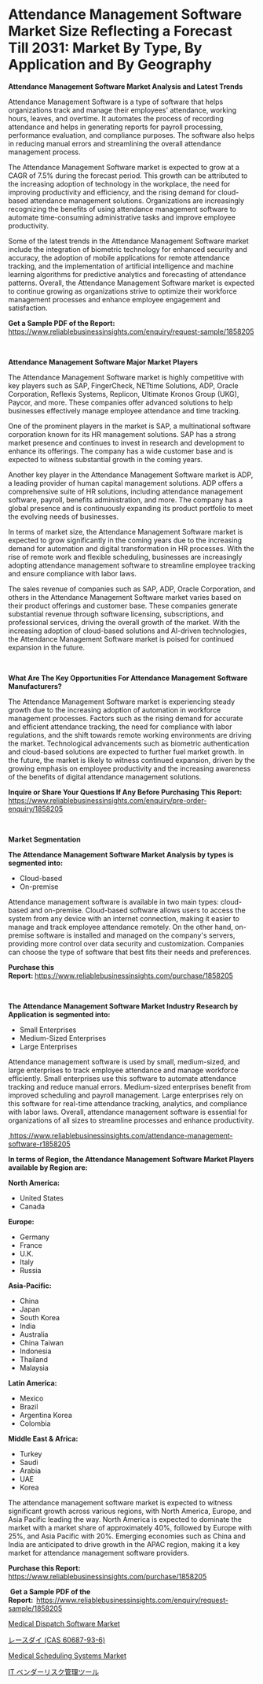 <p><h1>Attendance Management Software Market Size Reflecting a Forecast Till 2031: Market By Type, By Application and By Geography</h1></p><p><strong>Attendance Management Software Market Analysis and Latest Trends</strong></p>
<p><p>Attendance Management Software is a type of software that helps organizations track and manage their employees' attendance, working hours, leaves, and overtime. It automates the process of recording attendance and helps in generating reports for payroll processing, performance evaluation, and compliance purposes. The software also helps in reducing manual errors and streamlining the overall attendance management process.</p><p>The Attendance Management Software market is expected to grow at a CAGR of 7.5% during the forecast period. This growth can be attributed to the increasing adoption of technology in the workplace, the need for improving productivity and efficiency, and the rising demand for cloud-based attendance management solutions. Organizations are increasingly recognizing the benefits of using attendance management software to automate time-consuming administrative tasks and improve employee productivity.</p><p>Some of the latest trends in the Attendance Management Software market include the integration of biometric technology for enhanced security and accuracy, the adoption of mobile applications for remote attendance tracking, and the implementation of artificial intelligence and machine learning algorithms for predictive analytics and forecasting of attendance patterns. Overall, the Attendance Management Software market is expected to continue growing as organizations strive to optimize their workforce management processes and enhance employee engagement and satisfaction.</p></p>
<p><strong>Get a Sample PDF of the Report:&nbsp;</strong> <a href="https://www.reliablebusinessinsights.com/enquiry/request-sample/1858205">https://www.reliablebusinessinsights.com/enquiry/request-sample/1858205</a></p>
<p>&nbsp;</p>
<p><strong>Attendance Management Software Major Market Players</strong></p>
<p><p>The Attendance Management Software market is highly competitive with key players such as SAP, FingerCheck, NETtime Solutions, ADP, Oracle Corporation, Reflexis Systems, Replicon, Ultimate Kronos Group (UKG), Paycor, and more. These companies offer advanced solutions to help businesses effectively manage employee attendance and time tracking.</p><p>One of the prominent players in the market is SAP, a multinational software corporation known for its HR management solutions. SAP has a strong market presence and continues to invest in research and development to enhance its offerings. The company has a wide customer base and is expected to witness substantial growth in the coming years.</p><p>Another key player in the Attendance Management Software market is ADP, a leading provider of human capital management solutions. ADP offers a comprehensive suite of HR solutions, including attendance management software, payroll, benefits administration, and more. The company has a global presence and is continuously expanding its product portfolio to meet the evolving needs of businesses.</p><p>In terms of market size, the Attendance Management Software market is expected to grow significantly in the coming years due to the increasing demand for automation and digital transformation in HR processes. With the rise of remote work and flexible scheduling, businesses are increasingly adopting attendance management software to streamline employee tracking and ensure compliance with labor laws.</p><p>The sales revenue of companies such as SAP, ADP, Oracle Corporation, and others in the Attendance Management Software market varies based on their product offerings and customer base. These companies generate substantial revenue through software licensing, subscriptions, and professional services, driving the overall growth of the market. With the increasing adoption of cloud-based solutions and AI-driven technologies, the Attendance Management Software market is poised for continued expansion in the future.</p></p>
<p>&nbsp;</p>
<p><strong>What Are The Key Opportunities For Attendance Management Software Manufacturers?</strong></p>
<p><p>The Attendance Management Software market is experiencing steady growth due to the increasing adoption of automation in workforce management processes. Factors such as the rising demand for accurate and efficient attendance tracking, the need for compliance with labor regulations, and the shift towards remote working environments are driving the market. Technological advancements such as biometric authentication and cloud-based solutions are expected to further fuel market growth. In the future, the market is likely to witness continued expansion, driven by the growing emphasis on employee productivity and the increasing awareness of the benefits of digital attendance management solutions.</p></p>
<p><strong>Inquire or Share Your Questions If Any Before Purchasing This Report:</strong> <a href="https://www.reliablebusinessinsights.com/enquiry/pre-order-enquiry/1858205">https://www.reliablebusinessinsights.com/enquiry/pre-order-enquiry/1858205</a></p>
<p>&nbsp;</p>
<p><strong>Market Segmentation</strong></p>
<p><strong>The Attendance Management Software Market Analysis by types is segmented into:</strong></p>
<p><ul><li>Cloud-based</li><li>On-premise</li></ul></p>
<p><p>Attendance management software is available in two main types: cloud-based and on-premise. Cloud-based software allows users to access the system from any device with an internet connection, making it easier to manage and track employee attendance remotely. On the other hand, on-premise software is installed and managed on the company's servers, providing more control over data security and customization. Companies can choose the type of software that best fits their needs and preferences.</p></p>
<p><strong>Purchase this Report:&nbsp;</strong><a href="https://www.reliablebusinessinsights.com/purchase/1858205">https://www.reliablebusinessinsights.com/purchase/1858205</a></p>
<p>&nbsp;</p>
<p><strong>The Attendance Management Software Market Industry Research by Application is segmented into:</strong></p>
<p><ul><li>Small Enterprises</li><li>Medium-Sized Enterprises</li><li>Large Enterprises</li></ul></p>
<p><p>Attendance management software is used by small, medium-sized, and large enterprises to track employee attendance and manage workforce efficiently. Small enterprises use this software to automate attendance tracking and reduce manual errors. Medium-sized enterprises benefit from improved scheduling and payroll management. Large enterprises rely on this software for real-time attendance tracking, analytics, and compliance with labor laws. Overall, attendance management software is essential for organizations of all sizes to streamline processes and enhance productivity.</p></p>
<p><a href="https://www.reliablebusinessinsights.com/attendance-management-software-r1858205">&nbsp;https://www.reliablebusinessinsights.com/attendance-management-software-r1858205</a></p>
<p><strong>In terms of Region, the Attendance Management Software Market Players available by Region are:</strong></p>
<p>
    <p> <strong> North America: </strong>
        <ul>
            <li>United States</li>
            <li>Canada</li>
        </ul>
        </p> 
    <p> <strong> Europe: </strong>
        <ul>
            <li>Germany</li>
            <li>France</li>
            <li>U.K.</li>
            <li>Italy</li>
            <li>Russia</li>
        </ul>
        </p> 
    <p> <strong> Asia-Pacific: </strong>
        <ul>
            <li>China</li>
            <li>Japan</li>
            <li>South Korea</li>
            <li>India</li>
            <li>Australia</li>
            <li>China Taiwan</li>
            <li>Indonesia</li>
            <li>Thailand</li>
            <li>Malaysia</li>
        </ul>
        </p> 
    <p> <strong> Latin America: </strong>
        <ul>
            <li>Mexico</li>
            <li>Brazil</li>
            <li>Argentina Korea</li>
            <li>Colombia</li>
        </ul>
        </p> 
    <p> <strong> Middle East & Africa: </strong>
        <ul>
            <li>Turkey</li>
            <li>Saudi</li>
            <li>Arabia</li>
            <li>UAE</li>
            <li>Korea</li>
        </ul>
    </p>
    </p>
<p><p>The attendance management software market is expected to witness significant growth across various regions, with North America, Europe, and Asia Pacific leading the way. North America is expected to dominate the market with a market share of approximately 40%, followed by Europe with 25%, and Asia Pacific with 20%. Emerging economies such as China and India are anticipated to drive growth in the APAC region, making it a key market for attendance management software providers.</p></p>
<p><strong>Purchase this Report: </strong><a href="https://www.reliablebusinessinsights.com/purchase/1858205">https://www.reliablebusinessinsights.com/purchase/1858205</a></p>
<p>&nbsp;<strong>Get a Sample PDF of the Report:&nbsp;&nbsp;</strong><a href="https://www.reliablebusinessinsights.com/enquiry/request-sample/1858205">https://www.reliablebusinessinsights.com/enquiry/request-sample/1858205</a></p>
<p><strong></strong></p>
<p><p><a href="https://github.com/jhonangga41/Market-Research-Report-List-1/blob/main/medical-dispatch-software-market.md">Medical Dispatch Software Market</a></p><p><a href="https://github.com/vtbvgl20191192/Market-Research-Report-List-3/blob/main/2230167181303.md">レースダイ (CAS 60687-93-6)</a></p><p><a href="https://github.com/sahltyb2/Market-Research-Report-List-1/blob/main/medical-scheduling-systems-market.md">Medical Scheduling Systems Market</a></p><p><a href="https://github.com/avwofrml53535/Market-Research-Report-List-3/blob/main/8241467181302.md">IT ベンダーリスク管理ツール</a></p></p>
